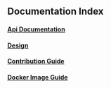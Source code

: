 ## Documentation Index

#### [Api Documentation](https://rawcdn.githack.com/ServiceComb/service-center/master/docs/api-docs.html)

#### [Design](/docs/design.md)

#### [Contribution Guide](/docs/contribution.md) 

#### [Docker Image Guide](/docs/create-docker-image.md) 
